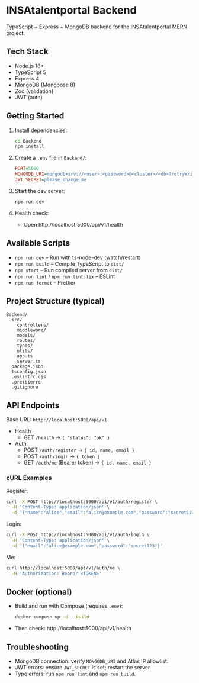 # INSAtalentportal Backend

TypeScript + Express + MongoDB backend for the INSAtalentportal MERN project.

## Tech Stack
- Node.js 18+
- TypeScript 5
- Express 4
- MongoDB (Mongoose 8)
- Zod (validation)
- JWT (auth)

## Getting Started
1. Install dependencies:
   ```bash
   cd Backend
   npm install
   ```
2. Create a `.env` file in `Backend/`:
   ```ini
   PORT=5000
   MONGODB_URI=mongodb+srv://<user>:<password>@<cluster>/<db>?retryWrites=true&w=majority
   JWT_SECRET=please_change_me
   ```
   
3. Start the dev server:
   ```bash
   npm run dev
   ```
4. Health check:
   - Open http://localhost:5000/api/v1/health

## Available Scripts
- `npm run dev` – Run with ts-node-dev (watch/restart)
- `npm run build` – Compile TypeScript to `dist/`
- `npm start` – Run compiled server from `dist/`
- `npm run lint` / `npm run lint:fix` – ESLint
- `npm run format` – Prettier

## Project Structure (typical)
```
Backend/
  src/
    controllers/
    middleware/
    models/
    routes/
    types/
    utils/
    app.ts
    server.ts
  package.json
  tsconfig.json
  .eslintrc.cjs
  .prettierrc
  .gitignore
```

## API Endpoints
Base URL: `http://localhost:5000/api/v1`

- Health
  - GET `/health` → `{ "status": "ok" }`
- Auth
  - POST `/auth/register` → `{ id, name, email }`
  - POST `/auth/login` → `{ token }`
  - GET `/auth/me` (Bearer token) → `{ id, name, email }`

### cURL Examples
Register:
```bash
curl -X POST http://localhost:5000/api/v1/auth/register \
  -H 'Content-Type: application/json' \
  -d '{"name":"Alice","email":"alice@example.com","password":"secret123"}'
```
Login:
```bash
curl -X POST http://localhost:5000/api/v1/auth/login \
  -H 'Content-Type: application/json' \
  -d '{"email":"alice@example.com","password":"secret123"}'
```
Me:
```bash
curl http://localhost:5000/api/v1/auth/me \
  -H 'Authorization: Bearer <TOKEN>'
```

## Docker (optional)
- Build and run with Compose (requires `.env`):
  ```bash
  docker compose up -d --build
  ```
- Then check: http://localhost:5000/api/v1/health

## Troubleshooting
- MongoDB connection: verify `MONGODB_URI` and Atlas IP allowlist.
- JWT errors: ensure `JWT_SECRET` is set; restart the server.
- Type errors: run `npm run lint` and `npm run build`.
